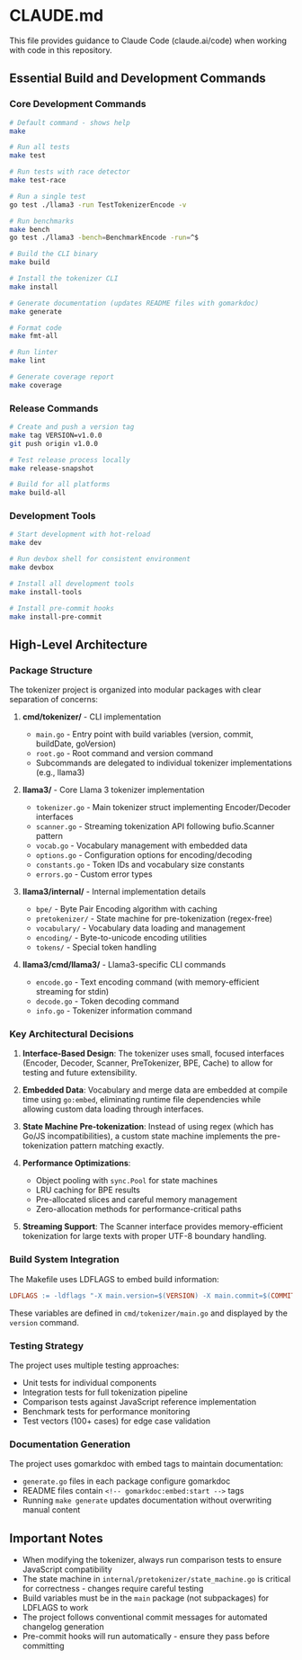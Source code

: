 # CLAUDE.md

This file provides guidance to Claude Code (claude.ai/code) when working with code in this repository.

## Essential Build and Development Commands

### Core Development Commands
```bash
# Default command - shows help
make

# Run all tests
make test

# Run tests with race detector
make test-race

# Run a single test
go test ./llama3 -run TestTokenizerEncode -v

# Run benchmarks
make bench
go test ./llama3 -bench=BenchmarkEncode -run=^$

# Build the CLI binary
make build

# Install the tokenizer CLI
make install

# Generate documentation (updates README files with gomarkdoc)
make generate

# Format code
make fmt-all

# Run linter
make lint

# Generate coverage report
make coverage
```

### Release Commands
```bash
# Create and push a version tag
make tag VERSION=v1.0.0
git push origin v1.0.0

# Test release process locally
make release-snapshot

# Build for all platforms
make build-all
```

### Development Tools
```bash
# Start development with hot-reload
make dev

# Run devbox shell for consistent environment
make devbox

# Install all development tools
make install-tools

# Install pre-commit hooks
make install-pre-commit
```

## High-Level Architecture

### Package Structure

The tokenizer project is organized into modular packages with clear separation of concerns:

1. **cmd/tokenizer/** - CLI implementation
   - `main.go` - Entry point with build variables (version, commit, buildDate, goVersion)
   - `root.go` - Root command and version command
   - Subcommands are delegated to individual tokenizer implementations (e.g., llama3)

2. **llama3/** - Core Llama 3 tokenizer implementation
   - `tokenizer.go` - Main tokenizer struct implementing Encoder/Decoder interfaces
   - `scanner.go` - Streaming tokenization API following bufio.Scanner pattern
   - `vocab.go` - Vocabulary management with embedded data
   - `options.go` - Configuration options for encoding/decoding
   - `constants.go` - Token IDs and vocabulary size constants
   - `errors.go` - Custom error types

3. **llama3/internal/** - Internal implementation details
   - `bpe/` - Byte Pair Encoding algorithm with caching
   - `pretokenizer/` - State machine for pre-tokenization (regex-free)
   - `vocabulary/` - Vocabulary data loading and management
   - `encoding/` - Byte-to-unicode encoding utilities
   - `tokens/` - Special token handling

4. **llama3/cmd/llama3/** - Llama3-specific CLI commands
   - `encode.go` - Text encoding command (with memory-efficient streaming for stdin)
   - `decode.go` - Token decoding command
   - `info.go` - Tokenizer information command

### Key Architectural Decisions

1. **Interface-Based Design**: The tokenizer uses small, focused interfaces (Encoder, Decoder, Scanner, PreTokenizer, BPE, Cache) to allow for testing and future extensibility.

2. **Embedded Data**: Vocabulary and merge data are embedded at compile time using `go:embed`, eliminating runtime file dependencies while allowing custom data loading through interfaces.

3. **State Machine Pre-tokenization**: Instead of using regex (which has Go/JS incompatibilities), a custom state machine implements the pre-tokenization pattern matching exactly.

4. **Performance Optimizations**:
   - Object pooling with `sync.Pool` for state machines
   - LRU caching for BPE results
   - Pre-allocated slices and careful memory management
   - Zero-allocation methods for performance-critical paths

5. **Streaming Support**: The Scanner interface provides memory-efficient tokenization for large texts with proper UTF-8 boundary handling.

### Build System Integration

The Makefile uses LDFLAGS to embed build information:
```makefile
LDFLAGS := -ldflags "-X main.version=$(VERSION) -X main.commit=$(COMMIT) -X main.buildDate=$(BUILD_DATE) -X main.goVersion=$(GO_VERSION)"
```

These variables are defined in `cmd/tokenizer/main.go` and displayed by the `version` command.

### Testing Strategy

The project uses multiple testing approaches:
- Unit tests for individual components
- Integration tests for full tokenization pipeline
- Comparison tests against JavaScript reference implementation
- Benchmark tests for performance monitoring
- Test vectors (100+ cases) for edge case validation

### Documentation Generation

The project uses gomarkdoc with embed tags to maintain documentation:
- `generate.go` files in each package configure gomarkdoc
- README files contain `<!-- gomarkdoc:embed:start -->` tags
- Running `make generate` updates documentation without overwriting manual content

## Important Notes

- When modifying the tokenizer, always run comparison tests to ensure JavaScript compatibility
- The state machine in `internal/pretokenizer/state_machine.go` is critical for correctness - changes require careful testing
- Build variables must be in the `main` package (not subpackages) for LDFLAGS to work
- The project follows conventional commit messages for automated changelog generation
- Pre-commit hooks will run automatically - ensure they pass before committing